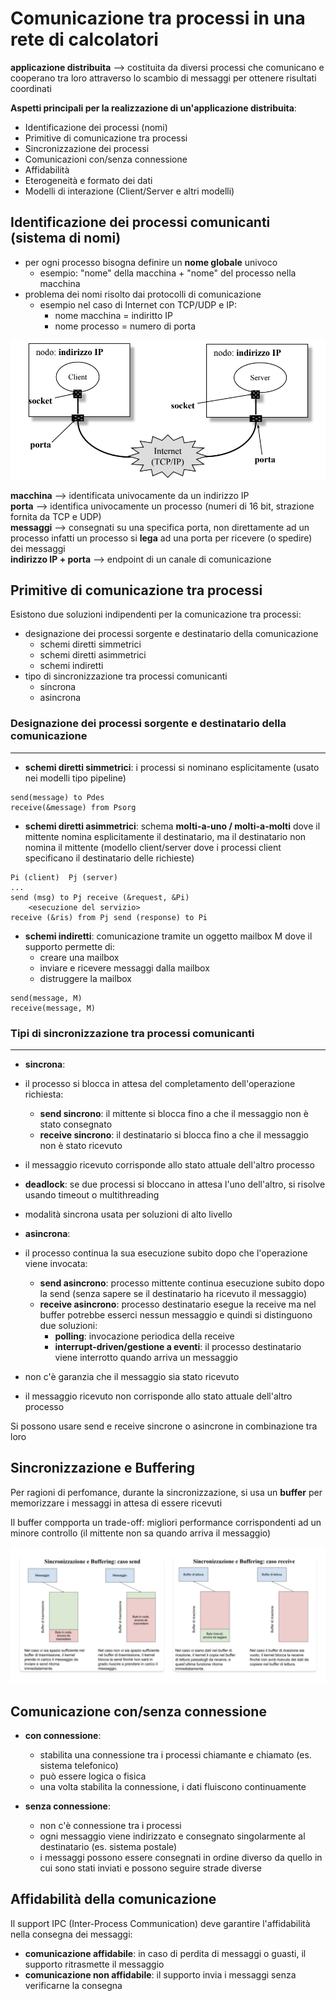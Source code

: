 # Comunicazione tra processi in una rete di calcolatori
**applicazione distribuita** --> costituita da diversi processi che comunicano e cooperano tra loro attraverso lo scambio di messaggi per ottenere risultati coordinati

**Aspetti principali per la realizzazione di un'applicazione distribuita**:
- Identificazione dei processi (nomi)
- Primitive di comunicazione tra processi
- Sincronizzazione dei processi
- Comunicazioni con/senza connessione
- Affidabilità
- Eterogeneità e formato dei dati
- Modelli di interazione (Client/Server e altri modelli)

## Identificazione dei processi comunicanti (sistema di nomi)
- per ogni processo bisogna definire un **nome globale** univoco
    - esempio: "nome" della macchina + "nome" del processo nella macchina
- problema dei nomi risolto dai protocolli di comunicazione
    - esempio nel caso di Internet con TCP/UDP e IP:
        - nome macchina = indiritto IP
        - nome processo = numero di porta

![alt text](<imgs/Screenshot 2025-02-17 alle 12.00.33.png>)

**macchina** --> identificata univocamente da un indirizzo IP  
**porta** --> identifica univocamente un processo (numeri di 16 bit, strazione fornita da TCP e UDP)  
**messaggi** --> consegnati su una specifica porta, non direttamente ad un processo infatti un processo si **lega** ad una porta per ricevere (o spedire) dei messaggi  
**indirizzo IP + porta** --> endpoint di un canale di comunicazione

## Primitive di comunicazione tra processi
Esistono due soluzioni indipendenti per la comunicazione tra processi:
- designazione dei processi sorgente e destinatario della comunicazione
    - schemi diretti simmetrici
    - schemi diretti asimmetrici
    - schemi indiretti
- tipo di sincronizzazione tra processi comunicanti
    - sincrona
    - asincrona

### Designazione dei processi sorgente e destinatario della comunicazione
---
- **schemi diretti simmetrici**: i processi si nominano esplicitamente (usato nei modelli tipo pipeline)
```pseudocode
send(message) to Pdes
receive(&message) from Psorg
```

- **schemi diretti asimmetrici**: schema **molti-a-uno / molti-a-molti** dove il mittente nomina esplicitamente il destinatario, ma il destinatario non nomina il mittente (modello client/server dove i processi client specificano il destinatario delle richieste)
```pseudocode
Pi (client)  Pj (server)
...
send (msg) to Pj receive (&request, &Pi)
    <esecuzione del servizio>
receive (&ris) from Pj send (response) to Pi
```

- **schemi indiretti**: comunicazione tramite un oggetto mailbox M dove il supporto permette di:
    - creare una mailbox
    - inviare e ricevere messaggi dalla mailbox
    - distruggere la mailbox
```pseudocode
send(message, M)
receive(message, M)
```

### Tipi di sincronizzazione tra processi comunicanti
---
- **sincrona**:
- il processo si blocca in attesa del completamento dell'operazione richiesta:
    - **send sincrono**: il mittente si blocca fino a che il messaggio non è stato consegnato
    - **receive sincrono**: il destinatario si blocca fino a che il messaggio non è stato ricevuto
- il messaggio ricevuto corrisponde allo stato attuale dell'altro processo
- **deadlock**: se due processi si bloccano in attesa l'uno dell'altro, si risolve usando timeout o multithreading
- modalità sincrona usata per soluzioni di alto livello

- **asincrona**:
- il processo continua la sua esecuzione subito dopo che l'operazione viene invocata:
    - **send asincrono**: processo mittente continua esecuzione subito dopo la send (senza sapere se il destinatario ha ricevuto il messaggio)
    - **receive asincrono**: processo destinatario esegue la receive ma nel buffer potrebbe esserci nessun messaggio e quindi si distinguono due soluzioni:
        - **polling**: invocazione periodica della receive
        - **interrupt-driven/gestione a eventi**: il processo destinatario viene interrotto quando arriva un messaggio
- non c'è garanzia che il messaggio sia stato ricevuto
- il messaggio ricevuto non corrisponde allo stato attuale dell'altro processo

Si possono usare send e receive sincrone o asincrone in combinazione tra loro

## Sincronizzazione e Buffering
Per ragioni di perfomance, durante la sincronizzazione, si usa un **buffer** per memorizzare i messaggi in attesa di essere ricevuti

Il buffer compporta un trade-off: migliori performance corrispondenti ad un minore controllo (il mittente non sa quando arriva il messaggio)

![alt text](<imgs/Screenshot 2025-02-17 alle 16.46.57.png>)

## Comunicazione con/senza connessione
- **con connessione**:
    - stabilita una connessione tra i processi chiamante e chiamato (es. sistema telefonico)
    - può essere logica o fisica
    - una volta stabilita la connessione, i dati fluiscono continuamente

- **senza connessione**:
    - non c'è connessione tra i processi
    - ogni messaggio viene indirizzato e consegnato singolarmente al destinatario (es. sistema postale)
    - i messaggi possono essere consegnati in ordine diverso da quello in cui sono stati inviati e possono seguire strade diverse

## Affidabilità della comunicazione
Il support IPC (Inter-Process Communication) deve garantire l'affidabilità nella consegna dei messaggi:
- **comunicazione affidabile**: in caso di perdita di messaggi o guasti, il supporto ritrasmette il messaggio
- **comunicazione non affidabile**: il supporto invia i messaggi senza verificarne la consegna